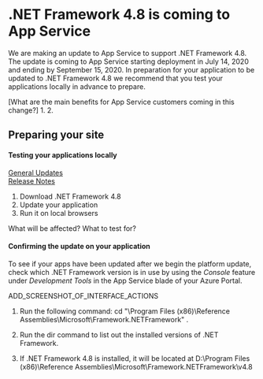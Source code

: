 # .NET Framework 4.8 is coming to App Service
We are making an update to App Service to support .NET Framework 4.8. The update is coming to App Service starting deployment in July 14, 2020 and ending by September 15, 2020.  In preparation for your application to be updated to .NET Framework 4.8 we recommend that you test your applications locally in advance to prepare.

[What are the main benefits for App Service customers coming in this change?]
1. 
2.

## Preparing your site 
#### Testing your applications locally
[General Updates](https://devblogs.microsoft.com/dotnet/announcing-the-net-framework-4-8/) <br/>
[Release Notes](https://github.com/microsoft/dotnet/blob/master/releases/net48/README.md)

1. Download .NET Framework 4.8
2. Update your application
3. Run it on local browsers

What will be affected? What to test for?

#### Confirming the update on your application
To see if your apps have been updated after we begin the platform update, check which .NET Framework version is in use by using the *Console* feature under *Development Tools* in the App Service blade of your Azure Portal.

ADD_SCREENSHOT_OF_INTERFACE_ACTIONS

1. Run the following command: cd "\Program Files (x86)\Reference Assemblies\Microsoft\Framework\.NETFramework" .  

2. Run the dir command to list out the installed versions of .NET Framework.  

3. If .NET Framework 4.8 is installed, it will be located at D:\Program Files (x86)\Reference Assemblies\Microsoft\Framework\.NETFramework\v4.8 
